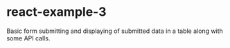 # react-example-3
Basic form submitting and displaying of submitted data in a table along with some API calls.
